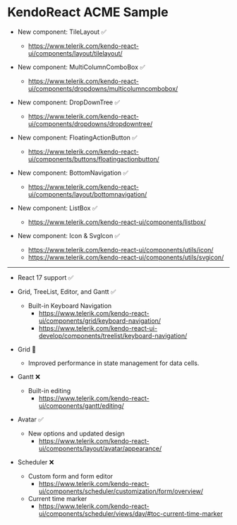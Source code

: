 # KendoReact ACME Sample

- New component: TileLayout ✅
  - https://www.telerik.com/kendo-react-ui/components/layout/tilelayout/

- New component: MultiColumnComboBox ✅
  - https://www.telerik.com/kendo-react-ui/components/dropdowns/multicolumncombobox/

- New component: DropDownTree ✅
  - https://www.telerik.com/kendo-react-ui/components/dropdowns/dropdowntree/

- New component: FloatingActionButton ✅
  - https://www.telerik.com/kendo-react-ui/components/buttons/floatingactionbutton/

- New component: BottomNavigation ✅
  - https://www.telerik.com/kendo-react-ui/components/layout/bottomnavigation/

- New component: ListBox ✅
  - https://www.telerik.com/kendo-react-ui/components/listbox/

- New component: Icon & SvgIcon ✅
  - https://www.telerik.com/kendo-react-ui/components/utils/icon/
  - https://www.telerik.com/kendo-react-ui/components/utils/svgicon/

---

- React 17 support ✅

- Grid, TreeList, Editor, and Gantt ✅
  - Built-in Keyboard Navigation
    - https://www.telerik.com/kendo-react-ui/components/grid/keyboard-navigation/
    - https://www.telerik.com/kendo-react-ui-develop/components/treelist/keyboard-navigation/

- Grid 🐎
  - Improved performance in state management for data cells.

- Gantt ❌
  - Built-in editing
      - https://www.telerik.com/kendo-react-ui/components/gantt/editing/

- Avatar ✅
  - New options and updated design
    - https://www.telerik.com/kendo-react-ui/components/layout/avatar/appearance/

- Scheduler ❌
  - Custom form and form editor
    - https://www.telerik.com/kendo-react-ui/components/scheduler/customization/form/overview/
  - Current time marker
    - https://www.telerik.com/kendo-react-ui/components/scheduler/views/day/#toc-current-time-marker
